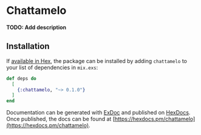# Chattamelo

**TODO: Add description**

## Installation

If [available in Hex](https://hex.pm/docs/publish), the package can be installed
by adding `chattamelo` to your list of dependencies in `mix.exs`:

```elixir
def deps do
  [
    {:chattamelo, "~> 0.1.0"}
  ]
end
```

Documentation can be generated with [ExDoc](https://github.com/elixir-lang/ex_doc)
and published on [HexDocs](https://hexdocs.pm). Once published, the docs can
be found at [https://hexdocs.pm/chattamelo](https://hexdocs.pm/chattamelo).

